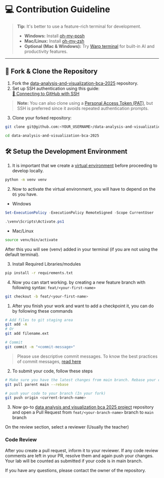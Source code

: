 # 💻 Contribution Guideline

> **Tip:** It's better to use a feature-rich terminal for development.
>
> - **Windows:** Install [oh-my-posh](https://ohmyposh.dev/)
> - **Mac/Linux:** Install [oh-my-zsh](https://ohmyz.sh/)
> - **Optional (Mac & Windows):** Try [Warp terminal](https://www.warp.dev/) for built-in AI and productivity features.

---

## 🔁 Fork & Clone the Repository

1. Fork the [data-analysis-and-visualization-bca-2025](https://github.com/suparthghimire/data-analysis-and-visualization-bca-2025) repository.
2. Set up SSH authentication using this guide:  
   [🔐 Connecting to GitHub with SSH](https://docs.github.com/en/authentication/connecting-to-github-with-ssh)

> **Note:** You can also clone using a [Personal Access Token (PAT)](https://docs.github.com/en/authentication/keeping-your-account-and-data-secure/managing-your-personal-access-tokens), but SSH is preferred since it avoids repeated authentication prompts.

3. Clone your forked repository:

```bash
git clone git@github.com:<YOUR_USERNAME>/data-analysis-and-visualization-bca-2025.git

cd data-analysis-and-visualization-bca-2025
```

## 🛠️ Setup the Development Environment

1. It is important that we create a [virtual environment](https://docs.python.org/3/library/venv.html) before proceeding to develop locally.

```bash
python -m venv venv
```

2. Now to activate the virtual environment, you will have to depend on the `OS` you have.

- Windows

```powershell
Set-ExecutionPolicy -ExecutionPolicy RemoteSigned -Scope CurrentUser

.\venv\Scripts\Activate.ps1
```

- Mac/Linux

```bash
source venv/bin/activate
```

After this you will see (venv) added in your terminal (if you are not using the default terminal).

3. Install Required Libraries/modules

```bash
pip install -r requirements.txt
```

4. Now you can start working. by creating a new feature branch with following syntax: `feat/<your-first-name>`

```bash
git checkout -b feat/<your-first-name>
```

1. After you finish your work and want to add a checkpoint it, you can do by following these commands

```bash
# Add files to git staging area
git add -A
# Or
git add filename.ext

# Commit
git commit -m "<commit-message>"
```

> Please use descriptive commit messages. To know the best practices of commit messages, [read here](https://www.conventionalcommits.org/en/v1.0.0/#summary)

2. To submit your code, follow these steps

```bash
# Make sure you have the latest changes from main branch. Rebase your current branch with main branch
git pull parent main --rebase

# push your code to your branch (In your fork)
git push origin <current-branch-name>
```

3. Now go-to [data analysis and visualization bca 2025 project](https://github.com/suparthghimire/data-analysis-and-visualization-bca-2025) repository and open a Pull Request from `feat/<your-branch-name>` branch to `main` branch

On the review section, select a reviewer (Usually the teacher)

### Code Review

After you create a pull request, inform it to your reviewer. If any code review comments are left in your PR, resolve them and again push your changes. Your lab will be counted as submitted if your code is in main branch.

If you have any questions, please contact the owner of the repository.
